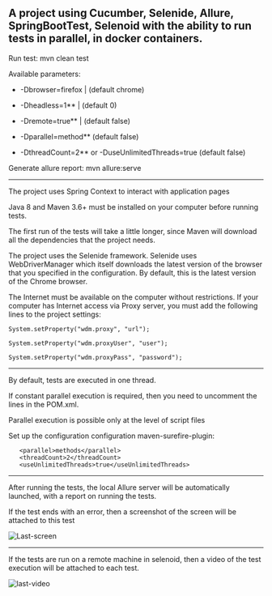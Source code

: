 
A project using Cucumber, Selenide, Allure, SpringBootTest, Selenoid with the ability to run tests in parallel, in docker containers.
 -------------------------------------------------------------------------------------------------------------------



Run test: mvn clean test


Available parameters:


+ -Dbrowser=firefox | (default chrome)

+ -Dheadless=1** | (default 0)

+ -Dremote=true** | (default false)

+ -Dparallel=method** (default false)

+ -DthreadCount=2** or -DuseUnlimitedThreads=true (default false)



Generate allure report: mvn allure:serve

------------------------------------------------------------------------------------------------------------

The project uses Spring Context to interact with application pages

Java 8 and Maven 3.6+ must be installed on your computer before running tests.

The first run of the tests will take a little longer, 
since Maven will download all the dependencies that the project needs.

The project uses the Selenide framework. Selenide uses WebDriverManager
which itself downloads the latest version of the browser that you specified in the configuration. 
By default, this is the latest version of the Chrome browser.

The Internet must be available on the computer without restrictions. 
If your computer has Internet access via Proxy server, 
you must add the following lines to the project settings:

```
System.setProperty("wdm.proxy", "url");

System.setProperty("wdm.proxyUser", "user");

System.setProperty("wdm.proxyPass", "password");
```
-------------------------------------------------------------------------------------------------------

By default, tests are executed in one thread.

If constant parallel execution is required, then you need to uncomment the lines in the POM.xml.

Parallel execution is possible only at the level of script files

Set up the configuration configuration maven-surefire-plugin:
```
   <parallel>methods</parallel>
   <threadCount>2</threadCount>
   <useUnlimitedThreads>true</useUnlimitedThreads>
```

-------------------------------------------------------------------------------------------------------

After running the tests, the local Allure server will be automatically launched, with a report on running the tests.

If the test ends with an error, then a screenshot of the screen will be attached to this test

![Last-screen](https://user-images.githubusercontent.com/25115868/92218097-43088a80-eea1-11ea-902d-d0e55cad28f8.PNG)

-------------------------------------------------------------------------------------------------------

If the tests are run on a remote machine in selenoid, then a video of the test execution will be attached to each test.

![last-video](https://user-images.githubusercontent.com/25115868/92218131-51ef3d00-eea1-11ea-8aee-10432abdf247.PNG)

